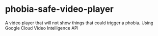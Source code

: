 # phobia-safe-video-player
A video player that will not show things that could trigger a phobia. Using Google Cloud Video Intelligence API 
